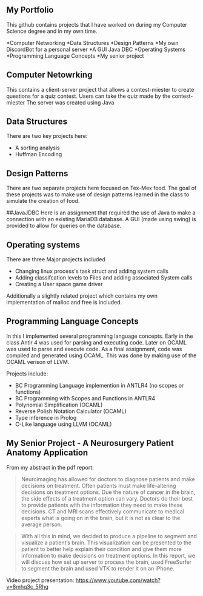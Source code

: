 ## My Portfolio
This github contains projects that I have worked on during my Computer Science degree and in my own time.

 *Computer Networking
 *Data Structures
 *Design Patterns
 *My own DiscordBot for a personal server
 *A GUI Java DBC
 *Operating Systems
 *Programming Language Concepts
 *My senior project

## Computer Netowrking
This contains a client-server project that allows a contest-miester to create questions for a quiz contest. Users can take the quiz made by the contest-miester
The server was created using Java

## Data Structures
There are two key projects here:
 * A sorting analysis
 * Huffman Encoding
 
## Design Patterns
There are two separate projects here focused on Tex-Mex food. The goal of these projects was to make use of design patterns learned in the class to simulate the creation of food.
 
##JavaJDBC
Here is an assignment that required the use of Java to make a connection with an existing MariaDB database. A GUI (made using swing) is provided to allow for queries on the database.
 
 ## Operating systems
 There are three Major projects included
 * Changing linux process's task struct and adding system calls
 * Adding classifcation levels to Files and adding associated System calls
 * Creating a User space game driver
 
 Additionally a slightly related project which contains my own implementation of malloc and free is included.
 
 ## Programming Language Concepts
 In this I implemented several programming language concepts. Early in the class Antlr 4 was used for parsing and executing code. Later on OCAML was used to parse and execute code.
 As a final assignment, code was compiled and generated using OCAML. This was done by making use of the OCAML verison of LLVM.
 
 Projects include:
 * BC Programming Language implemention in ANTLR4 (no scopes or functions)
 * BC Programming with Scopes and Functions in ANTLR4
 * Polynomial Simplification (OCAML)
 * Reverse Polish Notation Calculator (OCAML)
 * Type inference in Prolog
 * C-Like language using LLVM (OCAML)
 
 ## My Senior Project - A Neurosurgery Patient Anatomy Application
 From my abstract in the pdf report:
 >Neuroimaging has allowed for doctors to diagnose patients and make decisions on treatment. Often patients must make life-altering decisions on treatment options. Due the nature of cancer in the brain, the side effects of a treatment option can vary. Doctors do their best to provide patients with the information they need to make these decisions. CT and MRI scans effectively communicate to medical experts what is going on in the brain, but it is not as clear to the average person.
 
>With all this in mind, we decided to produce a pipeline to segment and visualize a patient’s brain. This visualization can be presented to the patient to better help explain their condition and give them more information to make decisions on treatment options. In this report, we will discuss how set up server to process the brain, used FreeSurfer to segment the brain and used VTK to render it on an iPhone. 
 
 Video project presentation:
 https://www.youtube.com/watch?v=8mhq3c_5Rhg
 
